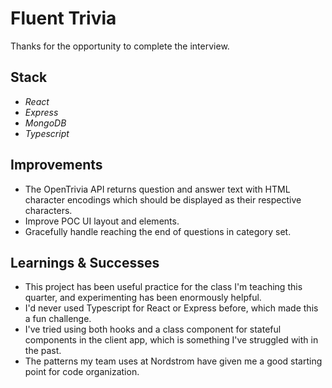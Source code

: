 # Fluent Trivia

Thanks for the opportunity to complete the interview.

## Stack
- *React*
- *Express*
- *MongoDB*
- *Typescript*

## Improvements
- The OpenTrivia API returns question and answer text with HTML character encodings which should be displayed as their respective characters.
- Improve POC UI layout and elements.
- Gracefully handle reaching the end of questions in category set.

## Learnings & Successes
- This project has been useful practice for the class I'm teaching this quarter, and experimenting has been enormously helpful.
- I'd never used Typescript for React or Express before, which made this a fun challenge.
- I've tried using both hooks and a class component for stateful components in the client app, which is something I've struggled with in the past. 
- The patterns my team uses at Nordstrom have given me a good starting point for code organization.